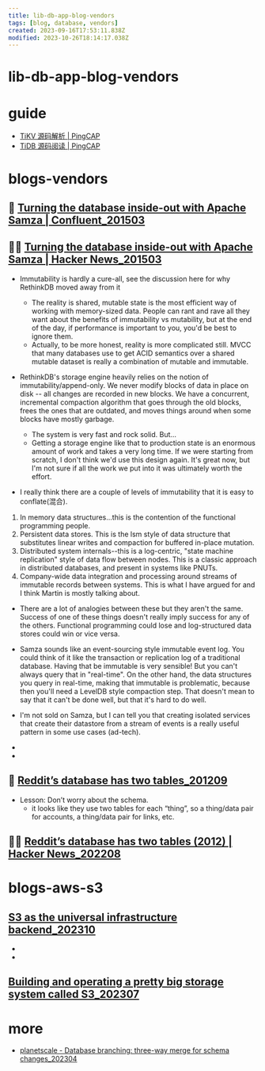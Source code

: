 ```yaml
---
title: lib-db-app-blog-vendors
tags: [blog, database, vendors]
created: 2023-09-16T17:53:11.838Z
modified: 2023-10-26T18:14:17.038Z
---
```


# lib-db-app-blog-vendors

# guide
- [TiKV 源码解析 | PingCAP](https://cn.pingcap.com/blog/tag/tikv-source-code-analysis/)
- [TiDB 源码阅读 | PingCAP](https://cn.pingcap.com/blog/tag/tidb-source-code-reading/)
# blogs-vendors

## 📝 [Turning the database inside-out with Apache Samza | Confluent_201503](https://www.confluent.io/blog/turning-the-database-inside-out-with-apache-samza/)

## 👥🔥 [Turning the database inside-out with Apache Samza | Hacker News_201503](https://news.ycombinator.com/item?id=9145197)

- Immutability is hardly a cure-all, see the discussion here for why RethinkDB moved away from it
  - The reality is shared, mutable state is the most efficient way of working with memory-sized data. People can rant and rave all they want about the benefits of immutability vs mutability, but at the end of the day, if performance is important to you, you'd be best to ignore them.
  - Actually, to be more honest, reality is more complicated still. MVCC that many databases use to get ACID semantics over a shared mutable dataset is really a combination of mutable and immutable.
- RethinkDB's storage engine heavily relies on the notion of immutability/append-only. We never modify blocks of data in place on disk -- all changes are recorded in new blocks. We have a concurrent, incremental compaction algorithm that goes through the old blocks, frees the ones that are outdated, and moves things around when some blocks have mostly garbage.
  - The system is very fast and rock solid. But...
  - Getting a storage engine like that to production state is an enormous amount of work and takes a very long time. If we were starting from scratch, I don't think we'd use this design again. It's great now, but I'm not sure if all the work we put into it was ultimately worth the effort.

- I really think there are a couple of levels of immutability that it is easy to conflate(混合).
1. In memory data structures...this is the contention of the functional programming people.
2. Persistent data stores. This is the lsm style of data structure that substitutes linear writes and compaction for buffered in-place mutation.
3. Distributed system internals--this is a log-centric, "state machine replication" style of data flow between nodes. This is a classic approach in distributed databases, and present in systems like PNUTs.
4. Company-wide data integration and processing around streams of immutable records between systems. This is what I have argued for and I think Martin is mostly talking about.
- There are a lot of analogies between these but they aren't the same. Success of one of these things doesn't really imply success for any of the others. Functional programming could lose and log-structured data stores could win or vice versa. 

- Samza sounds like an event-sourcing style immutable event log. You could think of it like the transaction or replication log of a traditional database. Having that be immutable is very sensible! But you can't always query that in "real-time". On the other hand, the data structures you query in real-time, making that immutable is problematic, because then you'll need a LevelDB style compaction step. That doesn't mean to say that it can't be done well, but that it's hard to do well.

- I'm not sold on Samza, but I can tell you that creating isolated services that create their datastore from a stream of events is a really useful pattern in some use cases (ad-tech).
- 
- 

## 📝 [Reddit’s database has two tables_201209](https://kevin.burke.dev/kevin/reddits-database-has-two-tables/)

- Lesson: Don’t worry about the schema.
  - it looks like they use two tables for each “thing”, so a thing/data pair for accounts, a thing/data pair for links, etc.

## 👥🔥 [Reddit’s database has two tables (2012) | Hacker News_202208](https://news.ycombinator.com/item?id=32407873)

# blogs-aws-s3

## [S3 as the universal infrastructure backend_202310](https://medium.com/innovationendeavors/s3-as-the-universal-infrastructure-backend-a104a8cc6991)

- 
- 

## [Building and operating a pretty big storage system called S3_202307](https://www.allthingsdistributed.com/2023/07/building-and-operating-a-pretty-big-storage-system.html)

# more
- [planetscale - Database branching: three-way merge for schema changes_202304](https://planetscale.com/blog/database-branching-three-way-merge-schema-changes)
